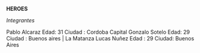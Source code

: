 **HEROES**

*Integrantes*

Pablo Alcaraz    Edad: 31    Ciudad : Cordoba Capital
Gonzalo Sotelo  Edad: 29   Ciudad : Buenos aires | La Matanza
Lucas Nuñez    Edad : 29  Ciudad: Buenos Aires